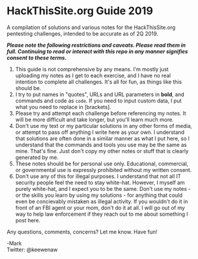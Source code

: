 # HackThisSite.org Guide 2019
A compilation of solutions and various notes for the HackThisSite.org pentesting challenges, intended to be accurate as of 2Q 2019. 

<b><i>Please note the following restrictions and caveats. Please read them in full. Continuing to read or interact with this repo in any manner signifies consent to these terms.</i></b>

<ol type="1">
  <li>This guide is not comprehensive by any means. I'm mostly just uploading my notes as I get to each exercise, and I have no real intention to complete all challenges. It's all for fun, as things like this should be.</li>
  <li>I try to put names in &#34;quotes&#34;, URLs and URL parameters in <b>bold</b>, and commands and code as <code>code</code>. If you need to input custom data, I put what you need to replace in [brackets].</li>
  <li>Please try and attempt each challenge before referencing my notes. It will be more difficult and take longer, but you'll learn much more.</li>
  <li>Don't use my text or my particular solutions in any other forms of media, or attempt to pass off anything I write here as your own. I understand that solutions are often done in a similar manner as what I put here, so I understand that the commands and tools you use may be the same as mine. That's fine. Just don't copy my other notes or stuff that is clearly generated by me.</li> 
  <li>These notes should be for personal use only. Educational, commercial, or governmental use is expressly prohibited without my written consent.</li>
  <li>Don't use any of this for illegal purposes. I understand that not all IT security people feel the need to stay white-hat. However, I myself am purely white-hat, and I expect you to be the same. Don't use my notes - or the skills you learn by using my solutions - for anything that could even be concievably mistaken as illegal activity. If you wouldn't do it in front of an FBI agent or your mom, don't do it at all. I will go out of my way to help law enforcement if they reach out to me about something I post here.</li>
</ol>

Any questions, comments, concerns? Let me know. Have fun!

-Mark
<br>
Twitter: @keewenaw
